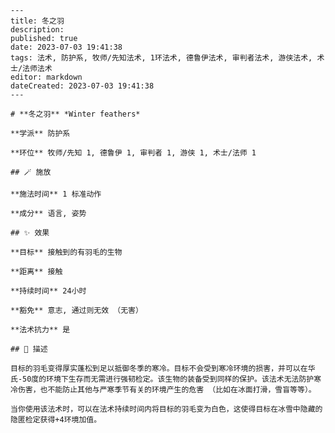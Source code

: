 
    ---
    title: 冬之羽
    description: 
    published: true
    date: 2023-07-03 19:41:38
    tags: 法术, 防护系, 牧师/先知法术, 1环法术, 德鲁伊法术, 审判者法术, 游侠法术, 术士/法师法术
    editor: markdown
    dateCreated: 2023-07-03 19:41:38
    ---

    # **冬之羽** *Winter feathers*

    **学派** 防护系 

    **环位** 牧师/先知 1, 德鲁伊 1, 审判者 1, 游侠 1, 术士/法师 1

    ## 🪄 施放

    **施法时间** 1 标准动作

    **成分** 语言, 姿势

    ## ✨ 效果 

    **目标** 接触到的有羽毛的生物 

    **距离** 接触  

    **持续时间** 24小时 

    **豁免** 意志, 通过则无效 （无害）

    **法术抗力** 是

    ## 📖 描述

    目标的羽毛变得厚实蓬松到足以抵御冬季的寒冷。目标不会受到寒冷环境的损害，并可以在华氏-50度的环境下生存而无需进行强韧检定。该生物的装备受到同样的保护。该法术无法防护寒冷伤害，也不能防止其他与严寒季节有关的环境产生的危害 （比如在冰面打滑，雪盲等等）。

    当你使用该法术时，可以在法术持续时间内将目标的羽毛变为白色，这使得目标在冰雪中隐藏的隐匿检定获得+4环境加值。
    